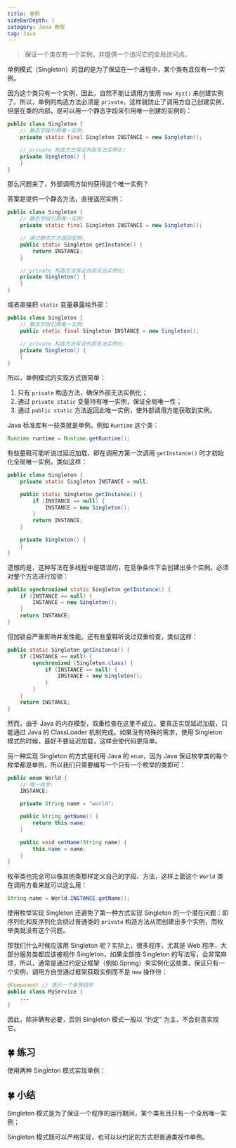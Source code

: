 ```yaml
---
title: 单例
sidebarDepth: 1
category: Java 教程
tag: Java
---
```



> 保证一个类仅有一个实例，并提供一个访问它的全局访问点。

单例模式（Singleton）的目的是为了保证在一个进程中，某个类有且仅有一个实例。

因为这个类只有一个实例，因此，自然不能让调用方使用 `new Xyz()` 来创建实例了。所以，单例的构造方法必须是 `private`，这样就防止了调用方自己创建实例，但是在类的内部，是可以用一个静态字段来引用唯一创建的实例的：

```java
public class Singleton {
    // 静态字段引用唯一实例:
    private static final Singleton INSTANCE = new Singleton();

    // private 构造方法保证外部无法实例化:
    private Singleton() {
    }
}
```

那么问题来了，外部调用方如何获得这个唯一实例？

答案是提供一个静态方法，直接返回实例：

```java
public class Singleton {
    // 静态字段引用唯一实例:
    private static final Singleton INSTANCE = new Singleton();

    // 通过静态方法返回实例:
    public static Singleton getInstance() {
        return INSTANCE;
    }

    // private 构造方法保证外部无法实例化:
    private Singleton() {
    }
}
```

或者直接把 `static` 变量暴露给外部：

```java
public class Singleton {
    // 静态字段引用唯一实例:
    public static final Singleton INSTANCE = new Singleton();

    // private 构造方法保证外部无法实例化:
    private Singleton() {
    }
}
```

所以，单例模式的实现方式很简单：

1. 只有 `private` 构造方法，确保外部无法实例化；
2. 通过 `private static` 变量持有唯一实例，保证全局唯一性；
3. 通过 `public static` 方法返回此唯一实例，使外部调用方能获取到实例。

Java 标准库有一些类就是单例，例如 `Runtime` 这个类：

```java
Runtime runtime = Runtime.getRuntime();
```

有些童鞋可能听说过延迟加载，即在调用方第一次调用 `getInstance()` 时才初始化全局唯一实例，类似这样：

```java
public class Singleton {
    private static Singleton INSTANCE = null;

    public static Singleton getInstance() {
        if (INSTANCE == null) {
            INSTANCE = new Singleton();
        }
        return INSTANCE;
    }

    private Singleton() {
    }
}
```

遗憾的是，这种写法在多线程中是错误的，在竞争条件下会创建出多个实例。必须对整个方法进行加锁：

```java
public synchronized static Singleton getInstance() {
    if (INSTANCE == null) {
        INSTANCE = new Singleton();
    }
    return INSTANCE;
}
```

但加锁会严重影响并发性能。还有些童鞋听说过双重检查，类似这样：

```java
public static Singleton getInstance() {
    if (INSTANCE == null) {
        synchronized (Singleton.class) {
            if (INSTANCE == null) {
                INSTANCE = new Singleton();
            }
        }
    }
    return INSTANCE;
}
```

然而，由于 Java 的内存模型，双重检查在这里不成立。要真正实现延迟加载，只能通过 Java 的 ClassLoader 机制完成。如果没有特殊的需求，使用 Singleton 模式的时候，最好不要延迟加载，这样会使代码更简单。

另一种实现 Singleton 的方式是利用 Java 的 `enum`，因为 Java 保证枚举类的每个枚举都是单例，所以我们只需要编写一个只有一个枚举的类即可：

```java
public enum World {
    // 唯一枚举:
	INSTANCE;

	private String name = "world";

	public String getName() {
		return this.name;
	}

	public void setName(String name) {
		this.name = name;
	}
}
```

枚举类也完全可以像其他类那样定义自己的字段、方法，这样上面这个 `World` 类在调用方看来就可以这么用：

```java
String name = World.INSTANCE.getName();
```

使用枚举实现 Singleton 还避免了第一种方式实现 Singleton 的一个潜在问题：即序列化和反序列化会绕过普通类的 `private` 构造方法从而创建出多个实例，而枚举类就没有这个问题。

那我们什么时候应该用 Singleton 呢？实际上，很多程序，尤其是 Web 程序，大部分服务类都应该被视作 Singleton，如果全部按 Singleton 的写法写，会非常麻烦，所以，通常是通过约定让框架（例如 Spring）来实例化这些类，保证只有一个实例，调用方自觉通过框架获取实例而不是 `new` 操作符：

```java
@Component // 表示一个单例组件
public class MyService {
    ...
}
```

因此，除非确有必要，否则 Singleton 模式一般以 “约定” 为主，不会刻意实现它。

## 🍀 练习

使用两种 Singleton 模式实现单例：


## 🍀 小结

Singleton 模式是为了保证一个程序的运行期间，某个类有且只有一个全局唯一实例；

Singleton 模式既可以严格实现，也可以以约定的方式把普通类视作单例。



